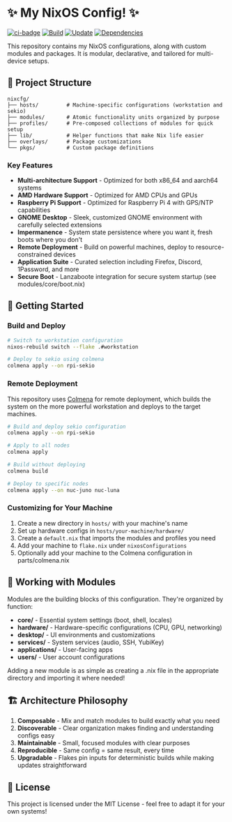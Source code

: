 # ✨ My NixOS Config! ✨

[![ci-badge](https://img.shields.io/static/v1?label=Built%20with&message=nix&color=blue&style=flat&logo=nixos&link=https://nixos.org&labelColor=111212)](https://nixos.org)
[![Build](https://github.com/gabehoban/nixcfg/actions/workflows/build.yml/badge.svg)](https://github.com/gabehoban/nixcfg/actions/workflows/build.yml)
[![Update](https://github.com/gabehoban/nixcfg/actions/workflows/update.yml/badge.svg)](https://github.com/gabehoban/nixcfg/actions/workflows/update.yml)
[![Dependencies](https://github.com/gabehoban/nixcfg/actions/workflows/dependencies.yml/badge.svg)](https://github.com/gabehoban/nixcfg/actions/workflows/dependencies.yml)

This repository contains my NixOS configurations, along with custom modules and packages. It is modular, declarative, and tailored for multi-device setups.

## 🧩 Project Structure

```
nixcfg/
├── hosts/         # Machine-specific configurations (workstation and sekio)
├── modules/       # Atomic functionality units organized by purpose
├── profiles/      # Pre-composed collections of modules for quick setup
├── lib/           # Helper functions that make Nix life easier
├── overlays/      # Package customizations
└── pkgs/          # Custom package definitions
```

### Key Features

- **Multi-architecture Support** - Optimized for both x86_64 and aarch64 systems
- **AMD Hardware Support** - Optimized for AMD CPUs and GPUs
- **Raspberry Pi Support** - Optimized for Raspberry Pi 4 with GPS/NTP capabilities
- **GNOME Desktop** - Sleek, customized GNOME environment with carefully selected extensions
- **Impermanence** - System state persistence where you want it, fresh boots where you don't
- **Remote Deployment** - Build on powerful machines, deploy to resource-constrained devices
- **Application Suite** - Curated selection including Firefox, Discord, 1Password, and more
- **Secure Boot** - Lanzaboote integration for secure system startup (see modules/core/boot.nix)

## 🚀 Getting Started

### Build and Deploy

```bash
# Switch to workstation configuration
nixos-rebuild switch --flake .#workstation

# Deploy to sekio using colmena
colmena apply --on rpi-sekio
```

### Remote Deployment

This repository uses [Colmena](https://github.com/zhaofengli/colmena) for remote deployment, which builds the system on the more powerful workstation and deploys to the target machines.

```bash
# Build and deploy sekio configuration
colmena apply --on rpi-sekio

# Apply to all nodes
colmena apply

# Build without deploying
colmena build

# Deploy to specific nodes
colmena apply --on nuc-juno nuc-luna
```

### Customizing for Your Machine

1. Create a new directory in `hosts/` with your machine's name
2. Set up hardware configs in `hosts/your-machine/hardware/`
3. Create a `default.nix` that imports the modules and profiles you need
4. Add your machine to `flake.nix` under `nixosConfigurations`
5. Optionally add your machine to the Colmena configuration in parts/colmena.nix

## 🧰 Working with Modules

Modules are the building blocks of this configuration. They're organized by function:

- **core/** - Essential system settings (boot, shell, locales)
- **hardware/** - Hardware-specific configurations (CPU, GPU, networking)
- **desktop/** - UI environments and customizations
- **services/** - System services (audio, SSH, YubiKey)
- **applications/** - User-facing apps
- **users/** - User account configurations

Adding a new module is as simple as creating a .nix file in the appropriate directory and importing it where needed!

## 🏗️ Architecture Philosophy

1. **Composable** - Mix and match modules to build exactly what you need
2. **Discoverable** - Clear organization makes finding and understanding configs easy
3. **Maintainable** - Small, focused modules with clear purposes
4. **Reproducible** - Same config = same result, every time
5. **Upgradable** - Flakes pin inputs for deterministic builds while making updates straightforward

## 📜 License

This project is licensed under the MIT License - feel free to adapt it for your own systems!
